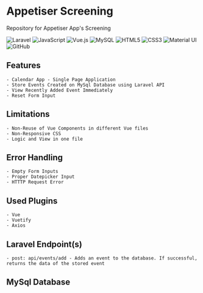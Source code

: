 # Appetiser Screening
Repository for Appetiser App's Screening

<img alt="Laravel" src="https://img.shields.io/badge/laravel%20-%23FF2D20.svg?&style=for-the-badge&logo=laravel&logoColor=white"/> <img alt="JavaScript" src="https://img.shields.io/badge/javascript%20-%23323330.svg?&style=for-the-badge&logo=javascript&logoColor=%23F7DF1E"/> <img alt="Vue.js" src="https://img.shields.io/badge/vuejs%20-%2335495e.svg?&style=for-the-badge&logo=vue.js&logoColor=%234FC08D"/> <img alt="MySQL" src="https://img.shields.io/badge/mysql-%2300f.svg?&style=for-the-badge&logo=mysql&logoColor=white"/> <img alt="HTML5" src="https://img.shields.io/badge/html5%20-%23E34F26.svg?&style=for-the-badge&logo=html5&logoColor=white"/> <img alt="CSS3" src="https://img.shields.io/badge/css3%20-%231572B6.svg?&style=for-the-badge&logo=css3&logoColor=white"/> <img alt="Material UI" src="https://img.shields.io/badge/material%20ui%20-%230081CB.svg?&style=for-the-badge&logo=material-ui&logoColor=white"/> <img alt="GitHub" src="https://img.shields.io/badge/github%20-%23121011.svg?&style=for-the-badge&logo=github&logoColor=white"/>

## Features
	- Calendar App - Single Page Application
	- Store Events Created on MySql Database using Laravel API
	- View Recently Added Event Immediately
	- Reset Form Input

## Limitations
	- Non-Reuse of Vue Components in different Vue files
	- Non-Responsive CSS
	- Logic and View in one file

## Error Handling
	- Empty Form Inputs
	- Proper Datepicker Input
	- HTTTP Request Error

## Used Plugins
	- Vue
	- Vuetify
	- Axios


## Laravel Endpoint(s)
	- post: api/events/add - Adds an event to the database. If successful, returns the data of the stored event

## MySql Database
	
